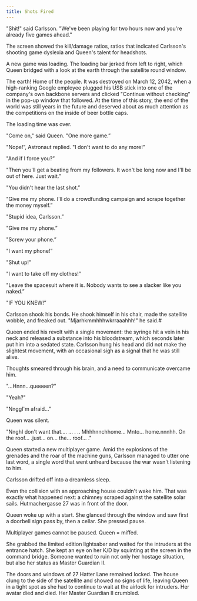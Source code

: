 ```yaml
---
title: Shots Fired
---
```



"Shit!" said Carlsson. "We've been playing for two hours now and you're already five games ahead."

The screen showed the kill/damage ratios, ratios that indicated Carlsson's shooting game dyslexia and Queen's talent for headshots.

A new game was loading. The loading bar jerked from left to right, which Queen bridged with a look at the earth through the satellite round window.

The earth! Home of the people. It was destroyed on March 12, 2042, when a high-ranking Google employee plugged his USB stick into one of the company's own backbone servers and clicked "Continue without checking" in the pop-up window that followed. At the time of this story, the end of the world was still years in the future and deserved about as much attention as the competitions on the inside of beer bottle caps.

The loading time was over.

"Come on," said Queen. "One more game.”

"Nope!”, Astronaut replied. "I don't want to do any more!”

"And if I force you?”

"Then you'll get a beating from my followers. It won't be long now and I'll be out of here. Just wait.”

"You didn't hear the last shot.”

"Give me my phone. I'll do a crowdfunding campaign and scrape together the money myself.”

"Stupid idea, Carlsson.”

"Give me my phone.”

"Screw your phone.”

"I want my phone!”

"Shut up!”

"I want to take off my clothes!”

"Leave the spacesuit where it is. Nobody wants to see a slacker like you naked.”

"IF YOU KNEW!”

Carlsson shook his bonds. He shook himself in his chair, made the satellite wobble, and freaked out. "Mjarhkmmhhhwkrraaahhh!" he said.#

Queen ended his revolt with a single movement: the syringe hit a vein in his neck and released a substance into his bloodstream, which seconds later put him into a sedated state. Carlsson hung his head and did not make the slightest movement, with an occasional sigh as a signal that he was still alive.

Thoughts smeared through his brain, and a need to communicate overcame him.

"...Hnnn...queeeen?"

"Yeah?"

"NnggI'm afraid..."

Queen was silent.

"NnghI don't want that.... ... . .. Mhhhnnchhome... Mnto... home.nnnhh. On the roof... .just... on... the... roof... ."

Queen started a new multiplayer game. Amid the explosions of the grenades and the roar of the machine guns, Carlsson managed to utter one last word, a single word that went unheard because the war wasn't listening to him.

Carlsson drifted off into a dreamless sleep.

Even the collision with an approaching house couldn't wake him. That was exactly what happened next: a chimney scraped against the satellite solar sails. Hutmachergasse 27 was in front of the door.

Queen woke up with a start. She glanced through the window and saw first a doorbell sign pass by, then a cellar. She pressed pause.

Multiplayer games cannot be paused. Queen = miffed.

She grabbed the limited edition lightsaber and waited for the intruders at the entrance hatch. She kept an eye on her K/D by squinting at the screen in the command bridge. Someone wanted to ruin not only her hostage situation, but also her status as Master Guardian II.

The doors and windows of 27 Hatter Lane remained locked. The house clung to the side of the satellite and showed no signs of life, leaving Queen in a tight spot as she had to continue to wait at the airlock for intruders. Her avatar died and died. Her Master Guardian II crumbled.